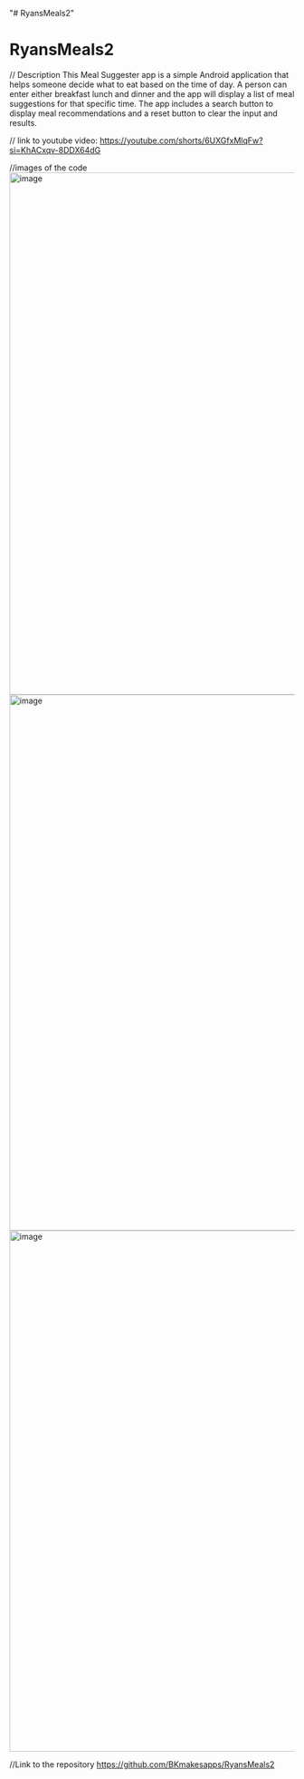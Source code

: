 "# RyansMeals2" 
# RyansMeals2

// Description This Meal Suggester app is a simple Android application that helps someone decide what to eat based on the time of day. A person can enter either breakfast lunch and dinner and the app will display a list of meal suggestions for that specific time. The app includes a search button to display meal recommendations and a reset button to clear the input and results. 

// link to youtube video: 
https://youtube.com/shorts/6UXGfxMlqFw?si=KhACxqv-8DDX64dG

//images of the code 
<img width="922" alt="image" src="https://github.com/user-attachments/assets/76b0238e-b807-4b29-b928-163035fc0c58" />
<img width="946" alt="image" src="https://github.com/user-attachments/assets/e34203a2-9d22-47bc-953f-e47e2b9a182a" />
<img width="920" alt="image" src="https://github.com/user-attachments/assets/909737d0-0617-4335-85ff-2ec63b6a2d15" />

//Link to the repository 
https://github.com/BKmakesapps/RyansMeals2





